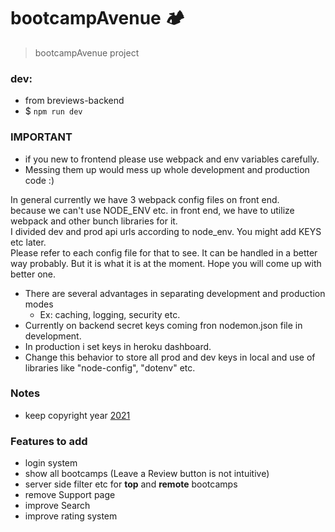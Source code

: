 # bootcampAvenue  🏕️

> bootcampAvenue project

### dev:
- from breviews-backend
- $ `npm run dev`

### IMPORTANT
- if you new to frontend please use webpack and env variables carefully.
- Messing them up would mess up whole development and production code :)


In general currently we have 3 webpack config files on front end.<br /> 
because we can't use NODE_ENV etc. in front end, we have to utilize webpack and other bunch libraries for it. <br /> 
I divided dev and prod api urls according to node_env. You might add KEYS etc later. <br /> Please refer to each config file for that to see. It can be handled in a better way probably. But it is what it is at the moment. Hope you will come up with better one.


- There are several advantages in separating development and production modes
    - Ex: caching, logging, security etc.
- Currently on backend secret keys coming fron nodemon.json file in development.
- In production i set keys in heroku dashboard.
- Change this behavior to store all prod and dev keys in local and use of libraries like "node-config", "dotenv" etc.

### Notes
- keep copyright year [2021](https://stackoverflow.com/questions/2390230/do-copyright-dates-need-to-be-updated)

### Features to add
- login system
- show all bootcamps (Leave a Review button is not intuitive)
- server side filter etc for **top** and **remote** bootcamps
- remove Support page
- improve Search
- improve rating system 
